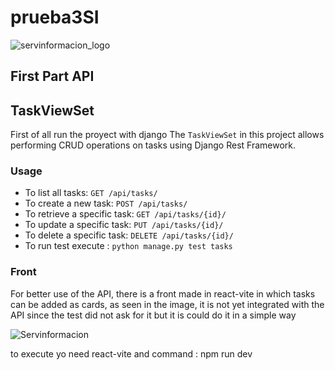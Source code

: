 # prueba3SI
![servinformacion_logo](https://github.com/omar-vargas/prueba3SI/assets/69634983/4711000e-9596-4e4a-919f-d54ae3c6f25b)



## First Part API
## TaskViewSet
First of all run the proyect with django
The `TaskViewSet` in this project allows performing CRUD operations on tasks using Django Rest Framework.

### Usage

- To list all tasks: `GET /api/tasks/`
- To create a new task: `POST /api/tasks/`
- To retrieve a specific task: `GET /api/tasks/{id}/`
- To update a specific task: `PUT /api/tasks/{id}/`
- To delete a specific task: `DELETE /api/tasks/{id}/`
- To run test execute : ` python manage.py test tasks  `


### Front 

For better use of the API, there is a front made in react-vite in which tasks can be added as cards, as seen in the image, it is not yet integrated with the API since the test did not ask for it but it is could do it in a simple way

![Servinformacion](https://github.com/omar-vargas/prueba3SI/assets/69634983/3d295f09-a3b0-4ba6-a043-2baa0e587a6a)


to execute yo need react-vite and command : npm run dev
